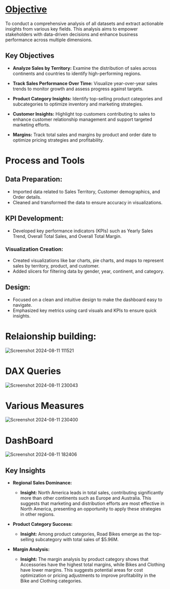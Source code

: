 # <u>Objective</u>
To conduct a comprehensive analysis of all datasets and extract actionable insights from various key fields. This analysis aims to empower stakeholders with data-driven decisions and enhance business 
performance across multiple dimensions.

## Key Objectives

- **Analyze Sales by Territory:** Examine the distribution of sales across continents and countries to identify high-performing regions.

- **Track Sales Performance Over Time:** Visualize year-over-year sales trends to monitor growth and assess progress against targets.

- **Product Category Insights:** Identify top-selling product categories and subcategories to optimize inventory and marketing strategies.

- **Customer Insights:** Highlight top customers contributing to sales to enhance customer relationship management and support targeted marketing efforts.

- **Margins:** Track total sales and margins by product and order date to optimize pricing strategies and profitability.
# Process and Tools

## Data Preparation:
- Imported data related to Sales Territory, Customer demographics, and Order details.
- Cleaned and transformed the data to ensure accuracy in visualizations.

## KPI Development:
- Developed key performance indicators (KPIs) such as Yearly Sales Trend, Overall Total Sales, and Overall Total Margin.

### Visualization Creation:
- Created visualizations like bar charts, pie charts, and maps to represent sales by territory, product, and customer.
- Added slicers for filtering data by gender, year, continent, and category.

## Design:
- Focused on a clean and intuitive design to make the dashboard easy to navigate.
- Emphasized key metrics using card visuals and KPIs to ensure quick insights.






# Relaionship building:
![Screenshot 2024-08-11 111521](https://github.com/user-attachments/assets/591ba056-b48c-4e8f-9263-5e24330953bf)

# DAX Queries
![Screenshot 2024-08-11 230043](https://github.com/user-attachments/assets/29681fd9-bda6-4c94-9b8a-04e2430351d6)


# Various Measures
![Screenshot 2024-08-11 230400](https://github.com/user-attachments/assets/24519699-6b1c-461a-9ba9-d6b68efc89f8)


# DashBoard

  ![Screenshot 2024-08-11 182406](https://github.com/user-attachments/assets/d51ed0ab-58a5-4435-b6d5-ccc9a9a3effb)

  ## Key Insights

- **Regional Sales Dominance:**
  - **Insight:** North America leads in total sales, contributing significantly more than other continents such as Europe and Australia. This suggests that marketing and distribution efforts are most effective in North America, presenting an opportunity to apply these strategies in other regions.

- **Product Category Success:**
  - **Insight:** Among product categories, Road Bikes emerge as the top-selling subcategory with total sales of $5.96M.

- **Margin Analysis:**
  - **Insight:** The margin analysis by product category shows that Accessories have the highest total margins, while Bikes and Clothing have lower margins. This suggests potential areas for cost optimization or pricing adjustments to improve profitability in the Bike and Clothing categories.








